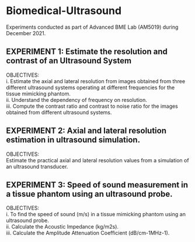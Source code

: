 # Biomedical-Ultrasound

Experiments conducted as part of Advanced BME Lab (AM5019) during December 2021.

## EXPERIMENT 1: Estimate the resolution and contrast of an Ultrasound System
OBJECTIVES: <br/>
i. Estimate the axial and lateral resolution from images obtained from three different ultrasound systems operating at different frequencies for the tissue mimicking phantom. <br/>
ii. Understand the dependency of frequency on resolution. <br/>
iii. Compute the contrast ratio and contrast to noise ratio for the images obtained from different ultrasound systems.<br/>

## EXPERIMENT 2: Axial and lateral resolution estimation in ultrasound simulation.
OBJECTIVES: <br/>
Estimate the practical axial and lateral resolution values from a simulation of an ultrasound transducer. <br/>

## EXPERIMENT 3: Speed of sound measurement in a tissue phantom using an ultrasound probe.
OBJECTIVES: <br/>
i. To find the speed of sound (m/s) in a tissue mimicking phantom using an ultrasound probe. <br/>
ii. Calculate the Acoustic Impedance (kg/m2s). <br/>
iii. Calculate the Amplitude Attenuation Coefficient (dB/cm-1MHz-1). <br/>

